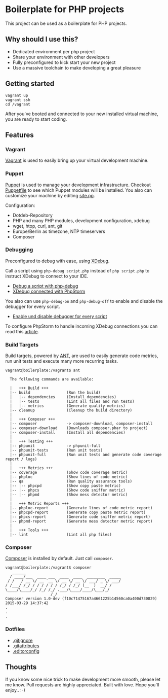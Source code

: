 # Boilerplate for PHP projects

This project can be used as a boilerplate for PHP projects.

## Why should I use this?

- Dedicated environment per php project
- Share your environment with other developers
- Fully preconfigured to kick start your new project
- Use a massive toolchain to make developing a great pleasure

## Getting started 

```
vagrant up
vagrant ssh
cd /vagrant
```

After you've booted and connected to your new installed virtual machine, you are ready to start coding.

## Features

### Vagrant

[Vagrant](https://www.vagrantup.com) is used to easily bring up your virtual development machine.

### Puppet

[Puppet](https://puppetlabs.com/puppet/what-is-puppet) is used to manage your development infrastructure.
Checkout [Puppetfile](resources/vagrant/puppet/Puppetfile) to see which Puppet modules will be installed. You also can customize your machine by editing [site.pp](resources/vagrant/puppet/manifests/site.pp).

Configuration:

- Dotdeb-Repository
- PHP and many PHP modules, development configuration, xdebug
- wget, htop, curl, ant, git
- Europe/Berlin as timezone, NTP timeservers
- Composer

### Debugging

Preconfigured to debug with ease, using [XDebug](http://xdebug.org).

Call a script using `php-debug script.php` instead of `php script.php` to instruct XDebug to connect to your IDE. 

- [Debug a script with php-debug](docs/images/debug/debug-command.png)
- [XDebug connected with PhpStorm](docs/images/debug/debug-view.png)

You also can use `php-debug-on` and `php-debug-off` to enable and disable the debugger for every script.

- [Enable und disable debugger for every script](docs/images/debug/permanent-alias.png)

To configure PhpStorm to handle incoming XDebug connections you can read this [article](https://www.jetbrains.com/phpstorm/help/configuring-xdebug.html).

### Build Targets

Build targets, powered by [ANT](http://ant.apache.org), are used to easily generate code metrics, run unit tests and execute many more recurring tasks.

```
vagrant@boilerplate:/vagrant$ ant
    
  The following commands are available:
    
  |   +++ Build +++
  |-- build                (Run the build)
  |   |-- dependencies     (Install dependencies)
  |   |-- tests            (Lint all files and run tests)
  |   |-- metrics          (Generate quality metrics)
  |-- cleanup              (Cleanup the build directory)
  |
  |   +++ Composer +++
  |-- composer             -> composer-download, composer-install
  |-- composer-download    (Downloads composer.phar to project)
  |-- composer-install     (Install all dependencies)
  |
  |   +++ Testing +++
  |-- phpunit              -> phpunit-full
  |-- phpunit-tests        (Run unit tests)
  |-- phpunit-full         (Run unit tests and generate code coverage report / logs)
  |
  |   +++ Metrics +++
  |-- coverage             (Show code coverage metric)
  |-- phploc               (Show lines of code metric)
  |-- qa                   (Run quality assurance tools)
  |-- |-- phpcpd           (Show copy paste metric)
  |-- |-- phpcs            (Show code sniffer metric)
  |-- |-- phpmd            (Show mess detector metric)
  |
  |   +++ Metric Reports +++
  |-- phploc-report        (Generate lines of code metric report)
  |-- phpcpd-report        (Generate copy paste metric report)
  |-- phpcs-report         (Generate code sniffer metric report)
  |-- phpmd-report         (Generate mess detector metric report)
  |
  |   +++ Tools +++
  |-- lint                 (Lint all php files)
```

### Composer

[Composer](https://getcomposer.org) is installed by default. Just call `composer`.

```
vagrant@boilerplate:/vagrant$ composer
   ______
  / ____/___  ____ ___  ____  ____  ________  _____
 / /   / __ \/ __ `__ \/ __ \/ __ \/ ___/ _ \/ ___/
/ /___/ /_/ / / / / / / /_/ / /_/ (__  )  __/ /
\____/\____/_/ /_/ /_/ .___/\____/____/\___/_/
                    /_/
Composer version 1.0-dev (f10c71475167a4661225b14560ca0a400d730829) 2015-03-29 14:37:42
.
.
.
```

### Dotfiles

- [.gitignore](https://help.github.com/articles/ignoring-files/)
- [.gitattributes](http://git-scm.com/book/it/v2/Customizing-Git-Git-Attributes)
- [.editorconfig](http://editorconfig.org)

## Thoughts
If you know some nice trick to make development more smooth, please let me know.
Pull requests are highly appreciated. Built with love. Hope you'll enjoy.. :-)
